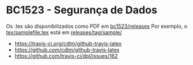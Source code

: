 # BC1523 - Segurança de Dados

Os .tex são disponibilizados como PDF em [bc1523/releases](https://github.com/ufabc-me/bc1523/releases)
Por exemplo, o [tex/samplefile.tex](https://github.com/ufabc-me/bc1523/blob/master/tex/samplefile.tex) está em [releases/tag/sample/](https://github.com/ufabc-me/bc1523/releases/download/sample/samplefile.pdf)



* https://travis-ci.org/cdlm/github-travis-latex
* https://github.com/cdlm/github-travis-latex
* https://github.com/travis-ci/dpl/issues/162
